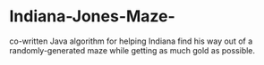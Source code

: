 # Indiana-Jones-Maze-
co-written Java algorithm for helping Indiana find his way out of a randomly-generated maze while getting as much gold as possible.
